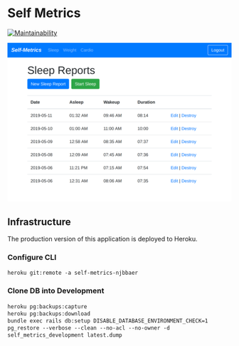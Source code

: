 # Self Metrics

[![Maintainability](https://api.codeclimate.com/v1/badges/97d3f6de5aca55f1f21b/maintainability)](https://codeclimate.com/github/njbbaer/self-metrics/maintainability)

![self-metrics-screenshot](/app/assets/images/self-metrics.png)

## Infrastructure
The production version of this application is deployed to Heroku.

### Configure CLI
```
heroku git:remote -a self-metrics-njbbaer
```

### Clone DB into Development
```
heroku pg:backups:capture
heroku pg:backups:download
bundle exec rails db:setup DISABLE_DATABASE_ENVIRONMENT_CHECK=1
pg_restore --verbose --clean --no-acl --no-owner -d self_metrics_development latest.dump
```